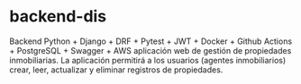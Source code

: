 # backend-dis
Backend Python + Django + DRF + Pytest + JWT + Docker + Github Actions + PostgreSQL + Swagger + AWS aplicación web de gestión de propiedades inmobiliarias. La aplicación permitirá  a los usuarios (agentes inmobiliarios) crear, leer, actualizar y eliminar registros de propiedades.
